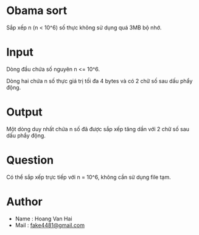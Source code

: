 # Obama sort
Sắp xếp n (n < 10^6) số thực không sử dụng quá 3MB bộ nhớ.

# Input
Dòng đầu chứa số nguyên n <= 10^6.

Dòng hai chứa n số thực giá trị tối đa 4 bytes và có 2 chữ số sau dấu phẩy động.

# Output
Một dòng duy nhất chứa n số đã được sắp xếp tăng dần với 2 chữ số sau dấu phẩy động.

# Question
Có thể sắp xếp trực tiếp với n = 10^6, không cần sử dụng file tạm.

# Author
 - Name : Hoang Van Hai
 - Mail : fake4481@gmail.com